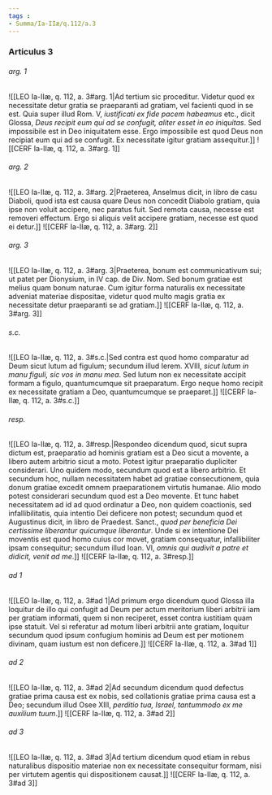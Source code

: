 ```yaml
---
tags : 
- Summa/Ia-IIæ/q.112/a.3
---
```


### Articulus 3

###### arg. 1
![[LEO Ia-IIæ, q. 112, a. 3#arg. 1|Ad tertium sic proceditur. Videtur quod ex necessitate detur gratia se praeparanti ad gratiam, vel facienti quod in se est. Quia super illud Rom. V, *iustificati ex fide pacem habeamus* etc., dicit Glossa, *Deus recipit eum qui ad se confugit, aliter esset in eo iniquitas*. Sed impossibile est in Deo iniquitatem esse. Ergo impossibile est quod Deus non recipiat eum qui ad se confugit. Ex necessitate igitur gratiam assequitur.]]
![[CERF Ia-IIæ, q. 112, a. 3#arg. 1]]

###### arg. 2
![[LEO Ia-IIæ, q. 112, a. 3#arg. 2|Praeterea, Anselmus dicit, in libro de casu Diaboli, quod ista est causa quare Deus non concedit Diabolo gratiam, quia ipse non voluit accipere, nec paratus fuit. Sed remota causa, necesse est removeri effectum. Ergo si aliquis velit accipere gratiam, necesse est quod ei detur.]]
![[CERF Ia-IIæ, q. 112, a. 3#arg. 2]]

###### arg. 3
![[LEO Ia-IIæ, q. 112, a. 3#arg. 3|Praeterea, bonum est communicativum sui; ut patet per Dionysium, in IV cap. de Div. Nom. Sed bonum gratiae est melius quam bonum naturae. Cum igitur forma naturalis ex necessitate adveniat materiae dispositae, videtur quod multo magis gratia ex necessitate detur praeparanti se ad gratiam.]]
![[CERF Ia-IIæ, q. 112, a. 3#arg. 3]]

###### s.c.
![[LEO Ia-IIæ, q. 112, a. 3#s.c.|Sed contra est quod homo comparatur ad Deum sicut lutum ad figulum; secundum illud Ierem. XVIII, *sicut lutum in manu figuli, sic vos in manu mea*. Sed lutum non ex necessitate accipit formam a figulo, quantumcumque sit praeparatum. Ergo neque homo recipit ex necessitate gratiam a Deo, quantumcumque se praeparet.]]
![[CERF Ia-IIæ, q. 112, a. 3#s.c.]]

###### resp.
![[LEO Ia-IIæ, q. 112, a. 3#resp.|Respondeo dicendum quod, sicut supra dictum est, praeparatio ad hominis gratiam est a Deo sicut a movente, a libero autem arbitrio sicut a moto. Potest igitur praeparatio dupliciter considerari. Uno quidem modo, secundum quod est a libero arbitrio. Et secundum hoc, nullam necessitatem habet ad gratiae consecutionem, quia donum gratiae excedit omnem praeparationem virtutis humanae. Alio modo potest considerari secundum quod est a Deo movente. Et tunc habet necessitatem ad id ad quod ordinatur a Deo, non quidem coactionis, sed infallibilitatis, quia intentio Dei deficere non potest; secundum quod et Augustinus dicit, in libro de Praedest. Sanct., *quod per beneficia Dei certissime liberantur quicumque liberantur*. Unde si ex intentione Dei moventis est quod homo cuius cor movet, gratiam consequatur, infallibiliter ipsam consequitur; secundum illud Ioan. VI, *omnis qui audivit a patre et didicit, venit ad me*.]]
![[CERF Ia-IIæ, q. 112, a. 3#resp.]]

###### ad 1
![[LEO Ia-IIæ, q. 112, a. 3#ad 1|Ad primum ergo dicendum quod Glossa illa loquitur de illo qui confugit ad Deum per actum meritorium liberi arbitrii iam per gratiam informati, quem si non reciperet, esset contra iustitiam quam ipse statuit. Vel si referatur ad motum liberi arbitrii ante gratiam, loquitur secundum quod ipsum confugium hominis ad Deum est per motionem divinam, quam iustum est non deficere.]]
![[CERF Ia-IIæ, q. 112, a. 3#ad 1]]

###### ad 2
![[LEO Ia-IIæ, q. 112, a. 3#ad 2|Ad secundum dicendum quod defectus gratiae prima causa est ex nobis, sed collationis gratiae prima causa est a Deo; secundum illud Osee XIII, *perditio tua, Israel, tantummodo ex me auxilium tuum*.]]
![[CERF Ia-IIæ, q. 112, a. 3#ad 2]]

###### ad 3
![[LEO Ia-IIæ, q. 112, a. 3#ad 3|Ad tertium dicendum quod etiam in rebus naturalibus dispositio materiae non ex necessitate consequitur formam, nisi per virtutem agentis qui dispositionem causat.]]
![[CERF Ia-IIæ, q. 112, a. 3#ad 3]]

